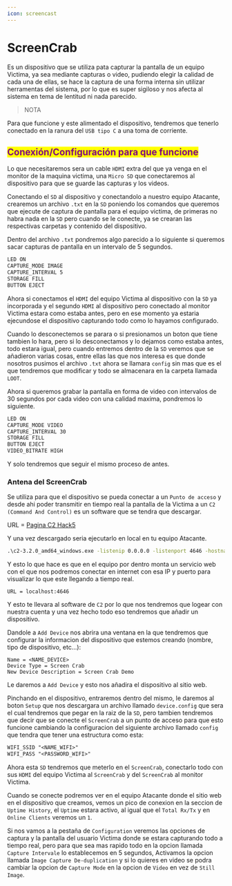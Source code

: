 ```yaml
---
icon: screencast
---
```


# ScreenCrab

Es un dispositivo que se utiliza pata capturar la pantalla de un equipo Victima, ya sea mediante capturas o video, pudiendo elegir la calidad de cada una de ellas, se hace la captura de una forma interna sin utilizar herramentas del sistema, por lo que es super sigiloso y nos afecta al sistema en tema de lentitud ni nada parecido.

> NOTA

Para que funcione y este alimentado el dispositivo, tendremos que tenerlo conectado en la ranura del `USB tipo C` a una toma de corriente.

## <mark style="color:purple;">Conexión/Configuración para que funcione</mark>

Lo que necesitaremos sera un cable `HDMI` extra del que ya venga en el monitor de la maquina victima, una `Micro SD` que conectaremos al dispositivo para que se guarde las capturas y los videos.

Conectando el `SD` al dispositivo y conectandolo a nuestro equipo Atacante, crearemos un archivo `.txt` en la `SD` poniendo los comandos que queremos que ejecute de captura de pantalla para el equipo victima, de primeras no habra nada en la `SD` pero cuando se le conecte, ya se crearan las respectivas carpetas y contenido del dispositivo.

Dentro del archivo `.txt` pondremos algo parecido a lo siguiente si queremos sacar capturas de pantalla en un intervalo de 5 segundos.

```txt
LED ON
CAPTURE_MODE IMAGE
CAPTURE_INTERVAL 5
STORAGE FILL
BUTTON EJECT
```

Ahora si conectamos el `HDMI` del equipo Victima al dispositivo con la `SD` ya incorporada y el segundo `HDMI` al dispositivo pero conectado al monitor Victima estara como estaba antes, pero en ese momento ya estaria ejecundose el dispositivo capturando todo como lo hayamos configurado.

Cuando lo desconectemos se parara o si presionamos un boton que tiene tambien lo hara, pero si lo desconectamos y lo dejamos como estaba antes, todo estara igual, pero cuando entremos dentro de la `SD` veremos que se añadieron varias cosas, entre ellas las que nos interesa es que donde nosotros pusimos el archivo `.txt` ahora se llamara `config` sin mas que es el que tendremos que modificar y todo se almacenara en la carpeta llamada `LOOT`.

Ahora si queremos grabar la pantalla en forma de video con intervalos de 30 segundos por cada video con una calidad maxima, pondremos lo siguiente.

```txt
LED ON
CAPTURE_MODE VIDEO
CAPTURE_INTERVAL 30
STORAGE FILL
BUTTON EJECT
VIDEO_BITRATE HIGH
```

Y solo tendremos que seguir el mismo proceso de antes.

### Antena del ScreenCrab

Se utiliza para que el dispositivo se pueda conectar a un `Punto de acceso` y desde ahi poder transmitir en tiempo real la pantalla de la Victima a un `C2 (Command And Control)` es un software que se tendra que descargar.

URL = [Pagina C2 Hack5](https://shop.hak5.org/products/c2?srsltid=AfmBOooq11iVSJiQPKTFs4pBW42xd7hNGAxxl2yBJzuG-uztcYpodbW2)

Y una vez descargado seria ejecutarlo en local en tu equipo Atacante.

```cmd
.\c2-3.2.0_amd64_windows.exe -listenip 0.0.0.0 -listenport 4646 -hostname <IP>
```

Y esto lo que hace es que en el equipo por dentro monta un servicio web con el que nos podremos conectar en internet con esa IP y puerto para visualizar lo que este llegando a tiempo real.

```
URL = localhost:4646
```

Y esto te llevara al software de `C2` por lo que nos tendremos que logear con nuestra cuenta y una vez hecho todo eso tendremos que añadir un dispositivo.

Dandole a `Add Device` nos abrira una ventana en la que tendremos que configurar la informacion del dispositivo que estemos creando (nombre, tipo de dispositivo, etc...):

```
Name = <NAME_DEVICE>
Device Type = Screen Crab
New Device Description = Screen Crab Demo
```

Le daremos a `Add Device` y esto nos añadira el dispositivo al sitio web.

Pinchando en el dispositivo, entraremos dentro del mismo, le daremos al boton `Setup` que nos descargara un archivo llamado `device.config` que sera el cual tendremos que pegar en la raiz de la `SD`, pero tambien tendremos que decir que se conecte el `ScreenCrab` a un punto de acceso para que esto funcione cambiando la configuracion del siguiente archivo llamado `config` que tendra que tener una estructura como esta:

```txt
WIFI_SSID "<NAME_WIFI>"
WIFI_PASS "<PASSWORD_WIFI>"
```

Ahora esta `SD` tendremos que meterlo en el `ScreenCrab`, conectarlo todo con sus `HDMI` del equipo Victima al `ScreenCrab` y del `ScreenCrab` al monitor Victima.

Cuando se conecte podremos ver en el equipo Atacante donde el sitio web en el dispositivo que creamos, vemos un pico de conexion en la seccion de `Uptime History`, el `Uptime` estara activo, al igual que el `Total Rx/Tx` y en `Online Clients` veremos un `1`.

Si nos vamos a la pestaña de `Configuration` veremos las opciones de captura y la pantalla del usuario Victima donde se estara capturando todo a tiempo real, pero para que sea mas rapido todo en la opcion llamada `Capture Intervale` lo establecemos en 5 segundos, Activamos la opcion llamada `Image Capture De-duplication` y si lo quieres en video se podra cambiar la opcion de `Capture Mode` en la opcion de `Video` en vez de `Still Image`.
